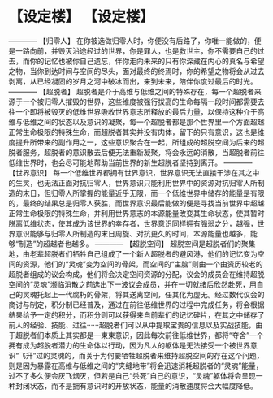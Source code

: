 # 【设定楼】 【设定楼】
————
【归零人】
在你被选做归零人时，你便没有后路了，你唯一能做的，便是一路向前，并毁灭沿途经过的世界，你是罪人，也是救世主，你不需要自己的过去，而你的记忆也被你自己遗忘，伴你走向未来的只有你深藏在内心的真名与希望之物，当你到达时间与空间的尽头，面对最终的终焉时，你的希望之物将会从过去剥离，从已经凝固的岁月之河中破冰而出，来到未来，陪伴你度过最后的时光。
————
【超脱者】
超脱者是介于高维与低维之间的特殊存在，每一个超脱者来源于一个被归零人摧毁的世界，这些维度被强行拔高的生命每隔一段时间都需要去往一个即将被毁灭的低维世界吸收世界意志所释放的最后力量，以保持这种介于高维与低维之间的状态以及意识的凝聚，每一个超脱者都是那个世界里一个方面超越正常生命极限的特殊生命，而超脱者其实并没有肉体，留下的只有意识，这也是维度提升所带来的副作用之一，这些意识聚合在一起，所组成的超脱空间为后来的超脱者服务，超脱者的意识散去后便无法重新凝聚，将会永远的消散，当超脱者前往低维世界时，也会尽可能地帮助当前世界的新生超脱者坚持到离开。
————
【世界意识】
每一个低维世界都拥有世界意识，世界意识无法直接干涉在其之中的生灵，也无法正面对抗归零人，世界意识只能利用世界中的资源对抗归零人所制造的末日，但归零人所掌握的能量近乎无限，而一个低维世界中储存的能量是有限的，最终的结果总是归零人获胜，而世界意识最后能做的便是寻找当前世界中超越正常生命极限的特殊生命，并利用世界意志的本源能量改变其生命状态，使其暂时脱离低维状态，使其成为该世界的幸存者，世界意识同样拥有强弱之分，越强，世界意识能够与归零人所制造的末日周旋、对抗更久的时间，本源能量也越多，能够“制造”的超越者也越多。
————
【超脱空间】
超脱空间是超脱者们的聚集地，由老辈超脱者们牺牲自己组成了一个新人超脱者的避风港，他们的记忆变为空间的资源，他们的“灵魂”变为空间的骨架，而空间的“主脑”则由一个由资历较老的超脱者组成的议会构成，他们将会决定空间资源的分配，议会的成员会在维持超脱空间的“灵魂”濒临消散之前选出下一波议会成员，并在一切就绪后欣然赴死，用自己的灵魂托起上一代腐朽的骨架，将其送离空间，任其化为虚无。经过数代议会的商讨与制定，积分制已经普及，通过在前往低维世界的过程中完成任务，将会根据结果给予一定的积分，而积分则可以获得来自前辈们的记忆碎片，在其之中储存了前人的经验、技能、过往······超脱者们可以从中提取宝贵的信息以及实战技能，由于超脱者们本质上其实都是一束束意识，因此每次前往低维世界，都将“夺舍”一个拥有成为超脱者潜力的生命体以行动，因为凡人的躯体是无法接受一个被世界意识“飞升”过的灵魂的，而关于为何要牺牲超脱者来维持超脱空间的存在这个问题，则是因为暴露在高维与低维之间的“夹缝地带”将会迅速消耗超脱者的“灵魂”能量，过不了多久便会灰飞烟灭，但若是自己“杀死”自己的意识，“灵魂”躯体将会呈现一种封闭状态，而不是拥有意识时的开放状态，能量的消散速度将会大幅度降低。
